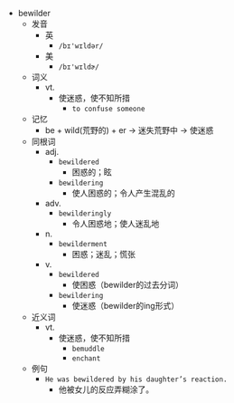 - bewilder
  - 发音
    - 英
      - `/bɪ'wɪldər/`
    - 美
      - `/bɪ'wɪldɚ/`
  - 词义
    - vt.
      - 使迷惑，使不知所措
        - `to confuse someone`
  - 记忆
    - be + wild(荒野的) + er → 迷失荒野中 → 使迷惑
  - 同根词
    - adj.
      - `bewildered`
        - 困惑的；眩
      - `bewildering`
        - 使人困惑的；令人产生混乱的
    - adv.
      - `bewilderingly`
        - 令人困惑地；使人迷乱地
    - n.
      - `bewilderment`
        - 困惑；迷乱；慌张
    - v.
      - `bewildered`
        - 使困惑（bewilder的过去分词）
      - `bewildering`
        - 使迷惑（bewilder的ing形式）
  - 近义词
    - vt.
      - 使迷惑，使不知所措
        - `bemuddle`
        - `enchant`
  - 例句
    - `He was bewildered by his daughter’s reaction.`
      - 他被女儿的反应弄糊涂了。

